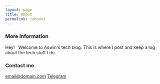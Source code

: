 ```yaml
---
layout: page
title: About
permalink: /about/
---
```




### More Information

Hey! &nbsp;
Welcome to Aswin's tech blog.
This is where I post and keep a log about the tech stuff I do.


### Contact me

[email@domain.com](mailto:aswinraman2013@gmail.com)
[Telegram](t.me/officialcjunior) 

